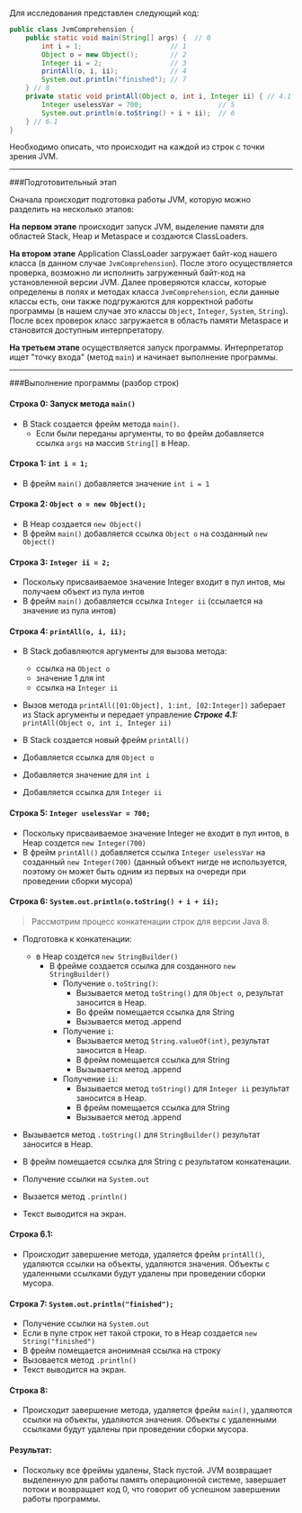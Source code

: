 Для исследования представлен следующий код:
```java
public class JvmComprehension {
    public static void main(String[] args) {  // 0
        int i = 1;                      // 1
        Object o = new Object();        // 2
        Integer ii = 2;                 // 3
        printAll(o, i, ii);             // 4
        System.out.println("finished"); // 7
    } // 8
    private static void printAll(Object o, int i, Integer ii) { // 4.1
        Integer uselessVar = 700;                   // 5
        System.out.println(o.toString() + i + ii);  // 6
    } // 6.1
}
```
Необходимо описать, что происходит на каждой из строк с точки зрения JVM.
___
###Подготовительный этап

Сначала происходит подготовка работы JVM, которую можно разделить на несколько этапов:

**На первом этапе** происходит запуск JVM, выделение памяти для областей Stack, Heap и Metaspace и создаются ClassLoaders.

**На втором этапе** Application ClassLoader загружает байт-код нашего класса (в данном случае `JvmComprehension`). 
После этого осуществляется проверка, возможно ли исполнить загруженный байт-код на установленной версии JVM.
Далее проверяются классы, которые определены в полях и методах класса `JvmComprehension`, если данные классы есть,
они также подгружаются для корректной работы программы (в нашем случае это классы `Object`, `Integer`, `System`, `String`).
После всех проверок класс загружается в область памяти Metaspace и становится доступным интерпретатору.

**На третьем этапе** осуществляется запуск программы. Интерпретатор ищет "точку входа" (метод `main`) и начинает выполнение программы.

---
###Выполнение программы (разбор строк)

#### Строка 0: Запуск метода `main()`
- В Stack создается фрейм метода `main()`.
   - Если были переданы аргументы, то во фрейм добавляется ссылка `args` на массив `String[]` в Heap.

#### Строка 1: `int i = 1;`
- В фрейм `main()` добавляется значение `int i = 1`

#### Строка 2: `Object o = new Object();`
- В Heap создается `new Object()`
- В фрейм `main()` добавляется ссылка `Object o` на созданный `new Object()`

#### Строка 3: `Integer ii = 2;`
- Поскольку присваиваемое значение Integer входит в пул интов, мы получаем объект из пула интов
- В фрейм `main()` добавляется ссылка `Integer ii` (ссылается на значение из пула интов)

#### Строка 4: `printAll(o, i, ii);` 
- В Stack добавляются аргументы для вызова метода:
    - ссылка на `Object o`
    - значение 1 для int
    - ссылка на `Integer ii`

- Вызов метода `printAll([01:Object], 1:int, [02:Integer])` заберает из Stack аргументы и передает управление 
***Строке 4.1:*** `printAll(Object o, int i, Integer ii)`
- В Stack создается новый фрейм `printAll()`
- Добавляется ссылка для `Object o`
- Добавляется значение для `int i`
- Добавляется ссылка для `Integer ii`


#### Строка 5: `Integer uselessVar = 700;`
- Поскольку присваиваемое значение Integer не входит в пул интов, в Heap создется `new Integer(700)`
- В фрейм `printAll()` добавляется ссылка `Integer uselessVar` на созданный `new Integer(700)` (данный объект нигде не используется, 
поэтому он может быть одним из первых на очереди при проведении сборки мусора)

#### Строка 6: `System.out.println(o.toString() + i + ii);`
> Рассмотрим процесс конкатенации строк для версии Java 8.
- Подготовка к конкатенации:
  - в Heap создется `new StringBuilder()`
     - В фрейме создается ссылка для созданного `new StringBuilder()`
       - Получение `o.toString()`:
           -  Вызывается метод `toString()` для `Object o`, результат заносится в Heap.
           - Во фрейм помещается ссылка для String
           - Вызывается метод .append
       - Получение `i`:
           - Вызывается метод `String.valueOf(int)`, результат заносится в Heap.
           - В фрейм помещается ссылка для String
           - Вызывается метод .append
       - Получение `ii`:
           - Вызывается метод `toString()` для `Integer ii` результат заносится в Heap.
           - В фрейм помещается ссылка для String
           - Вызывается метод .append
     
- Вызывается метод `.toString()` для `StringBuilder()`  результат заносится в Heap.
- В фрейм помещается ссылка для String с результатом конкатенации.
- Получение ссылки на `System.out`
- Вызается метод `.println()`
- Текст выводится на экран. 

#### Строка 6.1: 
- Происходит завершение метода, удаляется фрейм `printAll()`, удаляются ссылки на объекты, удаляются значения. 
Объекты с удаленными ссылками будут удалены при проведении сборки мусора.

#### Строка 7: `System.out.println("finished");`
- Получение ссылки на `System.out`
- Если в пуле строк нет такой строки, то в Heap создается `new String("finished")`
- В фрейм помещается анонимная ссылка на строку
- Вызовается метод `.println()`
- Текст выводится на экран.

#### Строка 8: 
- Происходит завершение метода, удаляется фрейм `main()`, удаляются ссылки на объекты, удаляются значения. 
Объекты с удаленными ссылками будут удалены при проведении сборки мусора.

#### Результат:
- Поскольку все фреймы удалены, Stack пустой. JVM возвращает выделенную для работы память операционной системе, 
завершает потоки и возвращает код 0, что говорит об успешном завершении работы программы. 